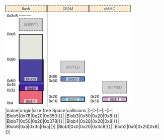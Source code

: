 ![memory map diagram](test_generate_doc_example_three_maps_cropped.png)
|name|origin|size|free Space|collisions
|:-|:-|:-|:-|:-|
|<span style='color:(25, 15, 29)'>Blob5</span>|0x78|0x20|0x350|{}|
|<span style='color:(63, 7, 1)'>Blob3</span>|0x50|0x20|0x8|{}|
|<span style='color:(66, 66, 67)'>Blob7</span>|0x50|0x20|0x378|{}|
|<span style='color:(49, 43, 45)'>Blob4</span>|0x28|0x20|0x8|{}|
|<span style='color:(12, 51, 10)'>Blob6</span>|0xa|0x3c|0xa|{}|
|<span style='color:(27, 45, 12)'>Blob1</span>|0x0|0x20|0x3c8|{}|
|<span style='color:(44, 22, 28)'>Blob2</span>|0x0|0x20|0x8|{}|
